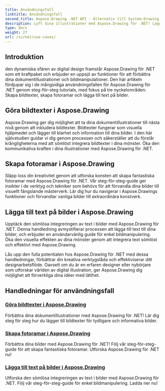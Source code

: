```yaml
---
title: Användningsfall
linktitle: Användningsfall
second_title: Aspose.Drawing .NET API - Alternativ till System.Drawing.Common
description: Lyft dina illustrationer med Aspose.Drawing för .NET! Lägg till bildtexter, skapa fantastiska ramar och integrera text sömlöst i bilder med våra handledningar.
type: docs
weight: 27
url: /sv/net/use-cases/
---
```

## Introduktion

den dynamiska sfären av digital design framstår Aspose.Drawing för .NET som ett kraftpaket och erbjuder en uppsjö av funktioner för att förbättra dina dokumentillustrationer och bildmanipulationer. Den här artikeln fördjupar sig i de mångsidiga användningsfallen för Aspose.Drawing för .NET genom steg-för-steg tutorials, med fokus på tre nyckelområden: Skapa bildtexter, skapa fotoramar och lägga till text på bilder.

## Göra bildtexter i Aspose.Drawing

Aspose.Drawing ger dig möjlighet att ta dina dokumentillustrationer till nästa nivå genom att inkludera bildtexter. Bildtexter fungerar som visuella hjälpmedel och lägger till klarhet och information till dina bilder. I den här självstudien guidar vi dig genom processen och säkerställer att du förstår krångligheterna med att sömlöst integrera bildtexter i dina mönster. Öka den kommunikativa kraften i dina illustrationer med Aspose.Drawing för .NET.

## Skapa fotoramar i Aspose.Drawing

Släpp loss din kreativitet genom att utforska konsten att skapa fantastiska fotoramar med Aspose.Drawing för .NET. Vår steg-för-steg-guide ger insikter i de verktyg och tekniker som behövs för att förvandla dina bilder till visuellt fängslande mästerverk. Lär dig hur du navigerar i Aspose.Drawings funktioner och förvandlar vanliga bilder till extraordinära konstverk.

## Lägga till text på bilder i Aspose.Drawing

Upptäck den sömlösa integreringen av text i bilder med Aspose.Drawing för .NET. Denna handledning avmystifierar processen att lägga till text till dina bilder, och erbjuder en användarvänlig guide för enkel bildmanipulering. Öka den visuella effekten av dina mönster genom att integrera text sömlöst och effektivt med Aspose.Drawing.

Lås upp den fulla potentialen hos Aspose.Drawing för .NET med dessa handledningar, förbättrar din kreativa verktygslåda och effektiviserar ditt designarbetsflöde. Oavsett om du är en erfaren designer eller nybörjare som utforskar världen av digital illustration, ger Aspose.Drawing dig möjlighet att förverkliga dina idéer med lätthet.

## Handledningar för användningsfall
### [Göra bildtexter i Aspose.Drawing](./make-callout/)
Förbättra dina dokumentillustrationer med Aspose.Drawing för .NET! Lär dig steg för steg hur du lägger till bildtexter för tydligare och informativa bilder.
### [Skapa fotoramar i Aspose.Drawing](./photo-frame/)
Förbättra dina bilder med Aspose.Drawing för .NET! Följ vår steg-för-steg-guide för att skapa fantastiska fotoramar. Utforska Aspose.Drawing för .NET nu!
### [Lägga till text på bilder i Aspose.Drawing](./text-on-image/)
Utforska den sömlösa integreringen av text i bilder med Aspose.Drawing för .NET. Följ vår steg-för-steg-guide för enkel bildmanipulering. Ladda ner nu!